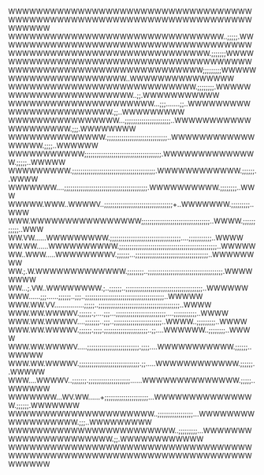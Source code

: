 WWWWWWWWWWWWWWWWWWWWWWWWWWWWWWWWWWWWWWWWWWWWWWWWWWWWWWWWWWWWWWWWWWWWWWWWWWWW
WWWWWWWWWWWWWWWWWWWWWWWWWWWWWWW..;;;;;.WWWWWWWWWWWWWWWWWWWWWWWWWWWWWWWWWWWWW
WWWWWWWWWWWWWWWWWWWWWWWWWWWWW.;;;;;;;WWWWWWWWWWWWWWWWWWWWWWWWWWWWWWWWWWWWWWW
WWWWWWWWWWWWWWWWWWWWWWWWWWWW;;;;;;;;;WWWWWWWWWWWWWWWWWWWWWW..WWWWWWWWWWWWWWW
WWWWWWWWWWWWWWWWWWWWWWWWWWW.;;;;;;;;.WWWWWWWWWWWWWWWWWWWWWWW..;;.WWWWWWWWWWW
WWWWWWWWWWWWWWWWWWWWW...;;;.......;;..WWWWWWWWWWWWWWWWWWWWWWWW.;;..WWWWWWWWW
WWWWWWWWWWWWWWWW...;;;;;;;;;;;;;;;;;;;;;;..WWWWWWWWWWWWWWWWWWWW.;;;.WWWWWWWW
WWWWWWWWWWWWWW.;;;;;;;;;;;;;;;;;;;;;;;;;;;;;..WWWWWWWWWWWWWWWWW.;;;;..WWWWWW
WWWWWWWWWWW;;;;;;;;;;;;;;;;;;;;;;;;;;;;;;;;;;;;;.WWWWWWWWWWWWWW.;;;;;..WWWWW
WWWWWWWWW.;;;;;;;;;;;;;;;;;;;;;;;;;;;;;;;;;;;;;;;;.WWWWWWWWWWWW.;;;;;;..WWWW
WWWWWWW....;;;;;;;;;;;;;;;;;;;;;;;;;;;;;;;;;;;;;;;;.WWWWWWWWWW.;;;;;;;;..WWW
WWWWW.WWW..WWWWV..;;;;;;;;;;;;;;;;;;;;;;;;;;;;;;;;;+..WWWWWWW.;;;;;;;;;..WWW
WWW.WWWWWWWWWWWWWWWW;;;;;;;;;;;;;;;;;;;;;;;;;;;;;;;;;..WWWW.;;;;;;;;;;;..WWW
WW.VW......WWWWWWWWW.;;;;;;;;;;;;;;;;;;;;;;;;;;;;;;;;;;....;;;;;;;;;;;..WWWW
WW.WW......WWWWWWWWWW.;;;;;;;;;;;;;;;;;;;;;;;;;;;;;;;;;;;;;;;;;;;;;;;..WWWWW
WW..WWW.....WWWWWWWWV.;;;;;;...;;;;;;;;;;;;;;;;;;;;;;;;;;;;;;;;;;;..WWWWWWWW
WW.;.W.WWWWWWWWWWWWW.;;;;;;;;..;;;;;;;;;;;;;;;;;;;;;;;;;;;;;;;;;;;;.WWWWWWWW
WW...;.VW..WWWWWWWW.;..;;;;;;..;;;;;;;;;;;;;;;;;;;;;;;;;;;;;;;;;;;;;..WWWWWW
WWW......;;;......;;;;;;..;;;..;;;;;;;;;;;;;;;;;;;;;;;;;;;;;;;;;;;;;;..WWWWW
WWW.WW.VV...............;;;;;..;;;;;;;;;;;;;;;;;;;;;;;;;;;;;;;;;;;;;;;..WWWW
WWW.WW.WWWWV.;;;;;;.;....;;;...;;;;;;;;;;;;;;;;;;;;;;;;....;;;;;;;;;;;..WWWW
WWW.WW.WWWWV....;;;;;;;..;;;..;;;;;;;;;;;;;;;;;;;;;;;..WWWW..;;;;;;;;;..WWWW
WWW.WW.WWWWV.;;;;;;.;;;;.;;;;;;;;;;;;;;;;;;;;;..;;....WWWWWW..;;;;;;;;..WWWW
WWW.WW.WWWWV.....;;;;;;;;;;;;;;;;;;;;;;;;;.;;;;....WWWWWWWWWWW.;;;;;;..WWWWW
WWW.WW.WWWWV.;;;;;;;;;;;;;;;;;;;;;;;;;;;;;.;;.....WWWWWWWWWWWW.;;;;;;..WWWWW
WWW....WWWWV..;;;;;;;.;;;;;;;;;;;;;;;;;;;;......WWWWWWWWWWWWWW.;;;;;..WWWWWW
WWWWWWW...WV.WW......+;;;;;;;;;;;;;;;;;;;;;...WWWWWWWWWWWWWWW.;;;;;;.WWWWWWW
WWWWWWWWWWWWWWWWWWWWW..;;;;;;;;;;;;;;;;;...WWWWWWWWWWWWWWWWWW.;;;..WWWWWWWWW
WWWWWWWWWWWWWWWWWWWWWWWW..;;;;;;;;;...WWWWWWWWWWWWWWWWWWWWWW.;;.WWWWWWWWWWWW
WWWWWWWWWWWWWWWWWWWWWWWWWWWWWWWWWWWWWWWWWWWWWWWWWWWWWWWWWWWWWWWWWWWWWWWWWWWW
